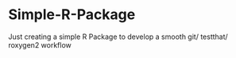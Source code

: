# Simple-R-Package
Just creating a simple R Package to develop a smooth git/ testthat/ roxygen2 workflow
